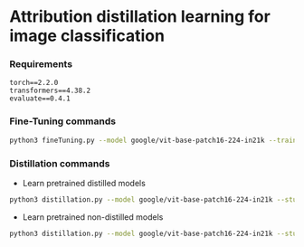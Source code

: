 # Attribution distillation learning for image classification 

### Requirements
```angular2html
torch==2.2.0
transformers==4.38.2
evaluate==0.4.1
```

### Fine-Tuning commands
```bash 
python3 fineTuning.py --model google/vit-base-patch16-224-in21k --train_batch_size 32 --val_batch_size 32 --epochs 1 --dataset cifar10 --dataset_dir ${data_path} 
```

### Distillation commands

-  Learn pretrained distilled models
```bash 
python3 distillation.py --model google/vit-base-patch16-224-in21k --student_model facebook/deit-base-distilled-patch16-224 --train_batch_size 32 --val_batch_size 32 --epochs 1 --distillation_token True --distillation_type soft --dataset cifar10 --dataset_dir ${data_path}
```

-  Learn pretrained non-distilled models
```bash 
python3 distillation.py --model google/vit-base-patch16-224-in21k --student_model facebook/deit-base-patch16-224 --train_batch_size 32 --val_batch_size 32 --epochs 1 --distillation_token False --distillation_type hard --dataset cifar10 --dataset_dir ${data_path} 
```
